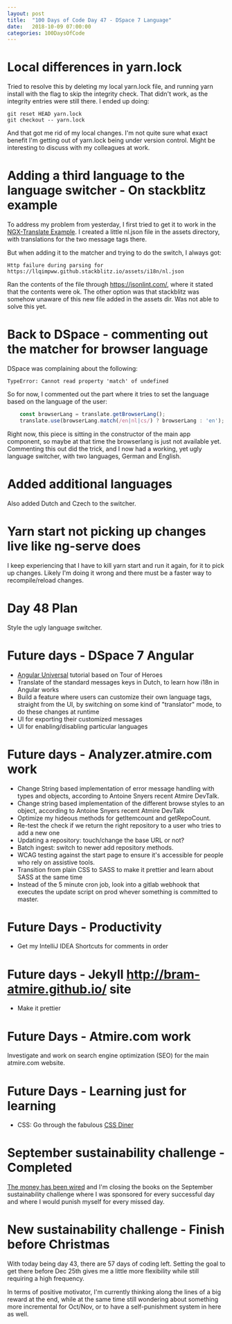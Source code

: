 ```yaml
---
layout: post
title:  "100 Days of Code Day 47 - DSpace 7 Language"
date:   2018-10-09 07:00:00
categories: 100DaysOfCode
---
```


# Local differences in yarn.lock

Tried to resolve this by deleting my local yarn.lock file, and running yarn install with the flag to skip the integrity check.
That didn't work, as the integrity entries were still there.
I ended up doing:

```
git reset HEAD yarn.lock
git checkout -- yarn.lock
```

And that got me rid of my local changes. I'm not quite sure what exact benefit I'm getting out of yarn.lock being under version control. Might be interesting to discuss with my colleagues at work.

# Adding a third language to the language switcher - On stackblitz example

To address my problem from yesterday, I first tried to get it to work in the [NGX-Translate Example](https://stackblitz.com/github/ngx-translate/example). I created a little nl.json file in the assets directory, with translations for the two message tags there.

But when adding it to the matcher and trying to do the switch, I always got:

```
Http failure during parsing for https://llqimpww.github.stackblitz.io/assets/i18n/nl.json
```

Ran the contents of the file through https://jsonlint.com/, where it stated that the contents were ok. The other option was that stackblitz was somehow unaware of this new file added in the assets dir. Was not able to solve this yet.

# Back to DSpace - commenting out the matcher for browser language

DSpace was complaining about the following:

```
TypeError: Cannot read property 'match' of undefined
```

So for now, I commented out the part where it tries to set the language based on the language of the user:

```typescript
    const browserLang = translate.getBrowserLang();
    translate.use(browserLang.match(/en|nl|cs/) ? browserLang : 'en');
```

Right now, this piece is sitting in the constructor of the main app component, so maybe at that time the browserlang is just not available yet.
Commenting this out did the trick, and I now had a working, yet ugly language switcher, with two languages, German and English.

# Added additional languages

Also added Dutch and Czech to the switcher.

# Yarn start not picking up changes live like ng-serve does

I keep experiencing that I have to kill yarn start and run it again, for it to pick up changes. Likely I'm doing it wrong and there must be a faster way to recompile/reload changes.

# Day 48 Plan

Style the ugly language switcher.

# Future days - DSpace 7 Angular

* [Angular Universal](https://angular.io/guide/universal) tutorial based on Tour of Heroes
* Translate of the standard messages keys in Dutch, to learn how i18n in Angular works
* Build a feature where users can customize their own language tags, straight from the UI, by switching on some kind of "translator" mode, to do these changes at runtime
* UI for exporting their customized messages
* UI for enabling/disabling particular languages

# Future days - Analyzer.atmire.com work

* Change String based implementation of error message handling with types and objects, according to Antoine Snyers recent Atmire DevTalk.
* Change string based implementation of the different browse styles to an object, according to Antoine Snyers recent Atmire DevTalk
* Optimize my hideous methods for getItemcount and getRepoCount.
* Re-test the check if we return the right repository to a user who tries to add a new one
* Updating a repository: touch/change the base URL or not?
* Batch ingest: switch to newer add repository methods.
* WCAG testing against the start page to ensure it's accessible for people who rely on assistive tools.
* Transition from plain CSS to SASS to make it prettier and learn about SASS at the same time
* Instead of the 5 minute cron job, look into a gitlab webhook that executes the update script on prod whever something is committed to master.

# Future Days - Productivity

* Get my IntelliJ IDEA Shortcuts for comments in order

# Future days - Jekyll http://bram-atmire.github.io/ site

* Make it prettier

# Future Days - Atmire.com work

Investigate and work on search engine optimization (SEO) for the main atmire.com website.

# Future Days - Learning just for learning

* CSS: Go through the fabulous [CSS Diner](https://flukeout.github.io/)

# September sustainability challenge - Completed

[The money has been wired](https://my.charitywater.org/bram-luyten/code-for-water) and I'm closing the books on the September sustainability challenge where I was sponsored for every successful day and where I would punish myself for every missed day.

# New sustainability challenge - Finish before Christmas

With today being day 43, there are 57 days of coding left. Setting the goal to get there before Dec 25th gives me a little more flexibility while still requiring a high frequency.

In terms of positive motivator, I'm currently thinking along the lines of a big reward at the end, while at the same time still wondering about something more incremental for Oct/Nov, or to have a self-punishment system in here as well.
